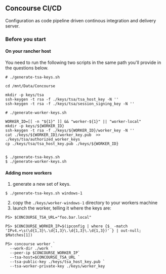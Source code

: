 ## Concourse CI/CD

Configuration as code pipeline driven continous integration and delivery server.

### Before you start

#### On your rancher host

You need to run the following two scripts in the same path you'll provide in the questions below.


```
# ./generate-tsa-keys.sh

cd /mnt/Data/Concourse

mkdir -p keys/tsa
ssh-keygen -t rsa -f ./keys/tsa/tsa_host_key -N ''
ssh-keygen -t rsa -f ./keys/tsa/session_signing_key -N ''
```

```
# ./generate-worker-keys.sh

WORKER_ID=[[ -n "${1}" ]] && "worker-${1}" || "worker-local"
mkdir -p keys/${WORKER_ID}
ssh-keygen -t rsa -f ./keys/${WORKER_ID}/worker_key -N ''
cat ./keys/${WORKER_ID}/worker_key.pub  >> ./keys/tsa/authorized_worker_keys
cp ./keys/tsa/tsa_host_key.pub ./keys/${WORKER_ID}
```

```

$ ./generate-tsa-keys.sh
$ ./generate-worker-keys.sh
```

#### Adding more workers

1. generate a new set of keys.
```
$ ./generate-tsa-keys.sh windows-1
```

2. copy the `./keys/worker-windows-1` directory to your workers machine
3. launch the worker, telling it where the keys are:

```
PS> $CONCOURSE_TSA_URL="foo.bar.local"

PS> $CONCOURSE_WORKER_IP=$(ipconfig | where {$_ -match 'IPv4.+\s(\d{1,3}\.\d{1,3}\.\d{1,3}\.\d{1,3})' } | out-null; $Matches[1])

PS> concourse worker `
  --work-dir ./work `
  --peer-ip $CONCOURSE_WORKER_IP`
  --tsa-host=$CONCOURSE_TSA_URL `
  --tsa-public-key ./keys/tsa_host_key.pub `
  --tsa-worker-private-key ./keys/worker_key

```
